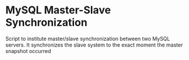 MySQL Master-Slave Synchronization
===================================
Script to institute master/slave synchronization between two MySQL servers.
It synchronizes the slave system to the exact moment the master snapshot occurred


